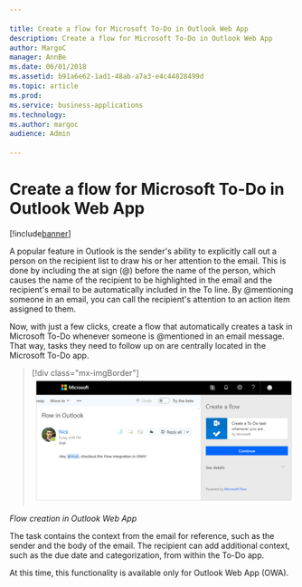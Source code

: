 ```yaml
---

title: Create a flow for Microsoft To-Do in Outlook Web App
description: Create a flow for Microsoft To-Do in Outlook Web App
author: MargoC
manager: AnnBe
ms.date: 06/01/2018
ms.assetid: b91a6e62-1ad1-48ab-a7a3-e4c44828499d
ms.topic: article
ms.prod: 
ms.service: business-applications
ms.technology: 
ms.author: margoc
audience: Admin

---
```

#  Create a flow for Microsoft To-Do in Outlook Web App




[!include[banner](../../includes/banner.md)]

A popular feature in Outlook is the sender's ability to explicitly call out a
person on the recipient list to draw his or her attention to the email. This is
done by including the at sign (\@) before the name of the person, which causes
the name of the recipient to be highlighted in the email and the recipient's
email to be automatically included in the To line. By \@mentioning someone in an
email, you can call the recipient's attention to an action item assigned to
them.

Now, with just a few clicks, create a flow that automatically creates a task in
Microsoft To-Do whenever someone is \@mentioned in an email message. That way,
tasks they need to follow up on are centrally located in the Microsoft To-Do
app.

> [!div class="mx-imgBorder"] 
> ![A screenshot of flow creation in the Outlook web app](media/create-flow-microsoft-to-do-outlook-web-app-1.png "A screenshot of flow creation in the Outlook web app")
<!-- Picture 28 -->


*Flow creation in Outlook Web App*

The task contains the context from the email for reference, such as the sender
and the body of the email. The recipient can add additional context, such as the
due date and categorization, from within the To-Do app.

At this time, this functionality is available only for Outlook Web App (OWA).

